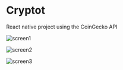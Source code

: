 # Cryptot
React native project using the CoinGecko API 


![screen1](https://user-images.githubusercontent.com/99172858/186164411-dc91fb6c-d0c7-4f1a-872d-efb3e39ff1da.png)


![screen2](https://user-images.githubusercontent.com/99172858/186164420-bfed2b3b-790f-47a1-bd18-8ac23b2cf2fc.png)


![screen3](https://user-images.githubusercontent.com/99172858/186164423-66fa8f6f-272b-4075-9ed6-26a4c7afbca5.png)

